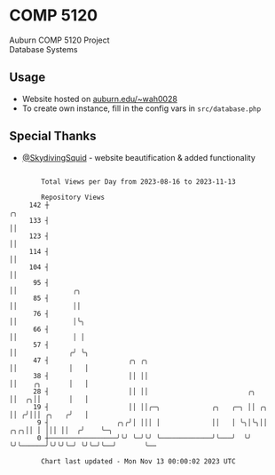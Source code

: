 # COMP 5120
Auburn COMP 5120 Project  
Database Systems

## Usage
- Website hosted on [auburn.edu/~wah0028](https://webhome.auburn.edu/~wah0028/)
- To create own instance, fill in the config vars in `src/database.php`

## Special Thanks
- [@SkydivingSquid](https://github.com/SkydivingSquid) - website beautification & added functionality

```

        Total Views per Day from 2023-08-16 to 2023-11-13

        Repository Views
     142 ┼                                                                 ╭╮
     133 ┤                                                                 ││
     123 ┤                                                                 ││
     114 ┤                                                                 ││
     104 ┤                                                                 ││
      95 ┤                                                                 ││              ╭╮
      85 ┤                                                                 ││              ││
      76 ┤                                                                 ││              │╰╮
      66 ┤                                                                 ││              │ │
      57 ┤                                                                 ││             ╭╯ ╰╮
      47 ┤                    ╭╮ ╭╮                                        ││             │   │
      38 ┤                    ││ ││                                        ││    ╭╮       │   │
      28 ┤                    ││ ││                         ╭╮             ││  ╭╮││       │   │
      19 ┤                    ││ ││╭─╮             ╭╮   ╭─╮ ││ ╭╮          ││ ╭╯│││ ╭╮   ╭╯   │
       9 ┤                 ╭╮╭╯│ │││ │             ││   │ ╰╮│╰╮││      ╭╮╭╮││ │ │││ ││  ╭╯    ╰─╮
       0 ┼─────────────────╯╰╯ ╰─╯╰╯ ╰─────────────╯╰───╯  ╰╯ ╰╯╰──────╯╰╯╰╯╰─╯ ╰╯╰─╯╰──╯       ╰──

        Chart last updated - Mon Nov 13 00:00:02 2023 UTC
        
```
